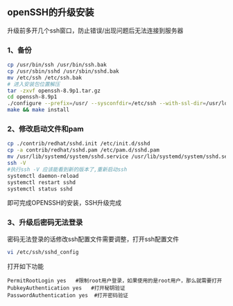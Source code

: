 ## openSSH的升级安装

升级前多开几个ssh窗口，防止错误/出现问题后无法连接到服务器

### 1、备份

```sh
cp /usr/bin/ssh /usr/bin/ssh.bak
cp /usr/sbin/sshd /usr/sbin/sshd.bak
mv /etc/ssh /etc/ssh.bak
# 进入安装包位置解压
tar -zxvf openssh-8.9p1.tar.gz
cd openssh-8.9p1
./configure --prefix=/usr/ --sysconfdir=/etc/ssh --with-ssl-dir=/usr/local/ssl --with-zlib --with-md5-passwords
make && make install
```

### 2、修改启动文件和pam
```sh
cp ./contrib/redhat/sshd.init /etc/init.d/sshd
cp -a contrib/redhat/sshd.pam /etc/pam.d/sshd.pam
mv /usr/lib/systemd/system/sshd.service /usr/lib/systemd/system/sshd.service_bak
ssh -V
#执行ssh -V 应该能看到新的版本了,重新启动ssh
systemctl daemon-reload
systemctl restart sshd
systemctl status sshd
```


即可完成OPENSSH的安装，SSH升级完成

###  3、升级后密码无法登录

密码无法登录的话修改ssh配置文件需要调整，打开ssh配置文件

```sh
vi /etc/ssh/sshd_config
```
打开如下功能
```shell
PermitRootLogin yes   #限制root用户登录，如果使用的是root用户，那么就需要打开
PubkeyAuthentication yes   #打开秘钥验证
PasswordAuthentication yes  #打开密码验证
```